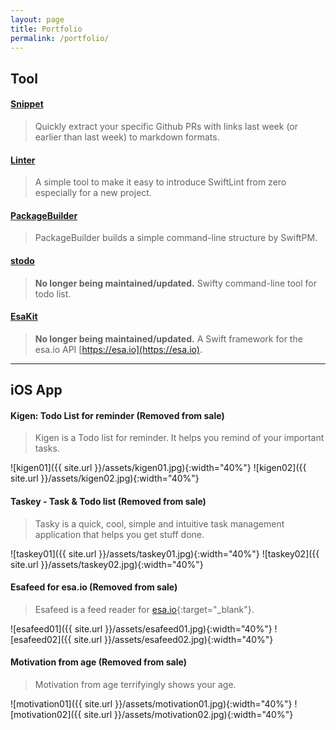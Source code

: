 ```yaml
---
layout: page
title: Portfolio
permalink: /portfolio/
---
```


## Tool

#### [Snippet](https://github.com/pixyzehn/Snippet)

> Quickly extract your specific Github PRs with links last week (or earlier than last week) to markdown formats.

#### [Linter](https://github.com/pixyzehn/Linter)

> A simple tool to make it easy to introduce SwiftLint from zero especially for a new project.

#### [PackageBuilder](https://github.com/pixyzehn/PackageBuilder)

> PackageBuilder builds a simple command-line structure by SwiftPM.

#### [stodo](https://github.com/pixyzehn/stodo)

> **No longer being maintained/updated.**
> Swifty command-line tool for todo list.

#### [EsaKit](https://github.com/pixyzehn/EsaKit)

> **No longer being maintained/updated.**
> A Swift framework for the esa.io API [https://esa.io](https://esa.io).

---

## iOS App

#### Kigen: Todo List for reminder (**Removed from sale**)

> Kigen is a Todo list for reminder. It helps you remind of your important tasks.

![kigen01]({{ site.url }}/assets/kigen01.jpg){:width="40%"}
![kigen02]({{ site.url }}/assets/kigen02.jpg){:width="40%"}

#### Taskey - Task & Todo list (**Removed from sale**)

> Tasky is a quick, cool, simple and intuitive task management application that helps you get stuff done.

![taskey01]({{ site.url }}/assets/taskey01.jpg){:width="40%"}
![taskey02]({{ site.url }}/assets/taskey02.jpg){:width="40%"}

#### Esafeed for esa.io (**Removed from sale**)

> Esafeed is a feed reader for [esa.io](https://esa.io/){:target="_blank"}.

![esafeed01]({{ site.url }}/assets/esafeed01.jpg){:width="40%"}
![esafeed02]({{ site.url }}/assets/esafeed02.jpg){:width="40%"}

#### Motivation from age (**Removed from sale**)

> Motivation from age terrifyingly shows your age.

![motivation01]({{ site.url }}/assets/motivation01.jpg){:width="40%"}
![motivation02]({{ site.url }}/assets/motivation02.jpg){:width="40%"}